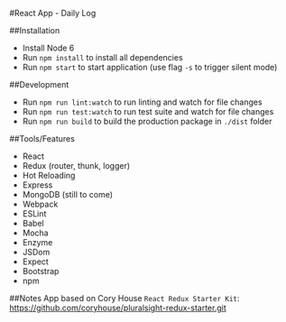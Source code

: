 #React App - Daily Log

##Installation
- Install Node 6
- Run `npm install` to install all dependencies
- Run `npm start` to start application (use flag `-s` to trigger silent mode)

##Development
- Run `npm run lint:watch` to run linting and watch for file changes
- Run `npm run test:watch` to run test suite and watch for file changes
- Run `npm run build` to build the production package in `./dist` folder

##Tools/Features
- React
- Redux (router, thunk, logger)
- Hot Reloading
- Express
- MongoDB (still to come)
- Webpack
- ESLint
- Babel
- Mocha
- Enzyme
- JSDom
- Expect
- Bootstrap
- npm
 
##Notes
App based on Cory House `React Redux Starter Kit`: https://github.com/coryhouse/pluralsight-redux-starter.git
